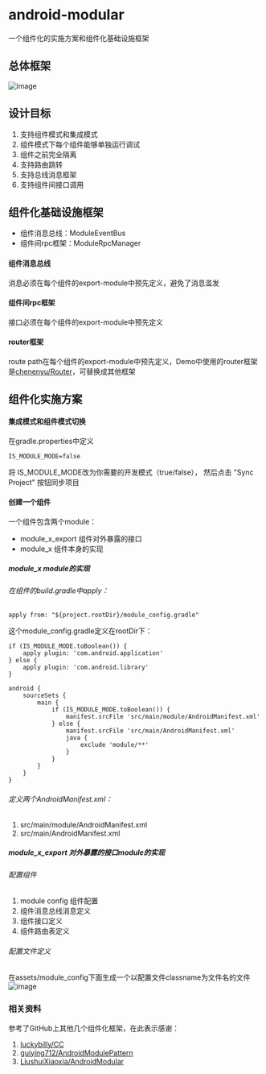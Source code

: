 # android-modular
一个组件化的实施方案和组件化基础设施框架
## 总体框架
![image](https://github.com/JeremyLiao/android-modular/blob/master/imgs/img1.png)
## 设计目标
1. 支持组件模式和集成模式
2. 组件模式下每个组件能够单独运行调试
3. 组件之前完全隔离
4. 支持路由跳转
5. 支持总线消息框架
6. 支持组件间接口调用

## 组件化基础设施框架
- 组件消息总线：ModuleEventBus
- 组件间rpc框架：ModuleRpcManager

#### 组件消息总线
消息必须在每个组件的export-module中预先定义，避免了消息滥发
#### 组件间rpc框架
接口必须在每个组件的export-module中预先定义
#### router框架
route path在每个组件的export-module中预先定义，Demo中使用的router框架是[chenenyu/Router](https://github.com/chenenyu/Router)，可替换成其他框架

## 组件化实施方案
#### 集成模式和组件模式切换
在gradle.properties中定义

```
IS_MODULE_MODE=false
```
将 IS_MODULE_MODE改为你需要的开发模式（true/false）， 然后点击 "Sync Project" 按钮同步项目
#### 创建一个组件
一个组件包含两个module：
- module_x_export 组件对外暴露的接口
- module_x 组件本身的实现

##### module_x module的实现
###### 在组件的build.gradle中apply：

```
apply from: "${project.rootDir}/module_config.gradle"
```
这个module_config.gradle定义在rootDir下：

```
if (IS_MODULE_MODE.toBoolean()) {
    apply plugin: 'com.android.application'
} else {
    apply plugin: 'com.android.library'
}

android {
    sourceSets {
        main {
            if (IS_MODULE_MODE.toBoolean()) {
                manifest.srcFile 'src/main/module/AndroidManifest.xml'
            } else {
                manifest.srcFile 'src/main/AndroidManifest.xml'
                java {
                    exclude 'module/**'
                }
            }
        }
    }
}
```
###### 定义两个AndroidManifest.xml：
1. src/main/module/AndroidManifest.xml
2. src/main/AndroidManifest.xml

##### module_x_export 对外暴露的接口module的实现
###### 配置组件
1. module config 组件配置
2. 组件消息总线消息定义
3. 组件接口定义
4. 组件路由表定义

###### 配置文件定义
在assets/module_config下面生成一个以配置文件classname为文件名的文件
![image](https://github.com/JeremyLiao/android-modular/blob/master/imgs/img2.png)

### 相关资料
参考了GitHub上其他几个组件化框架，在此表示感谢：
1. [luckybilly/CC](https://github.com/luckybilly/CC)
2. [guiying712/AndroidModulePattern](https://github.com/guiying712/AndroidModulePattern)
3. [LiushuiXiaoxia/AndroidModular](https://github.com/LiushuiXiaoxia/AndroidModular)